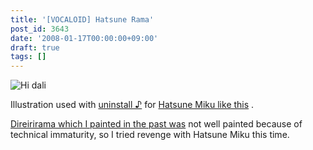 ```yaml
---
title: '[VOCALOID] Hatsune Rama'
post_id: 3643
date: '2008-01-17T00:00:00+09:00'
draft: true
tags: []
---
```


![Hi dali](https://danmaq.com/image/illustrations/miku/lama_s.jpg)

Illustration used with [uninstall ♪](http://www.nicovideo.jp/watch/sm2197976) for [Hatsune Miku like this](http://www.nicovideo.jp/watch/sm2197976) .

[Direirirama which I painted in the past was](http://lama.danmaq.com/lamarisa/) not well painted because of technical immaturity, so I tried revenge with Hatsune Miku this time.
